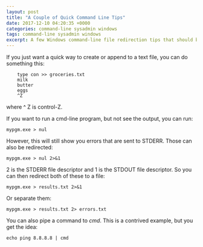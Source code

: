 ```yaml
---
layout: post
title: "A Couple of Quick Command Line Tips"
date: 2017-12-10 04:20:35 +0000
categories: command-line sysadmin windows
tags: command-line sysadmin windows
excerpt: A few Windows command-line file redirection tips that should be familiar to Linux users
---
```


If you just want a quick way to create or append to a text file, you can do something this:

```
    type con >> groceries.txt
    milk
    butter
    eggs
    ^Z
```

where ^ Z is control-Z.

If you want to run a cmd-line program, but not see the output, you can run:

    mypgm.exe > nul

However, this will still show you errors that are sent to STDERR.  Those can also be redirected:

    mypgm.exe > nul 2>&1

2 is the STDERR file descriptor and 1 is the STDOUT file descriptor.  So you can then redirect both of these to a file:

    mypgm.exe > results.txt 2>&1

Or separate them:

    mypgm.exe > results.txt 2> errors.txt

You can also pipe a command to *cmd*.  This is a contrived example, but you get the idea:

    echo ping 8.8.8.8 | cmd
